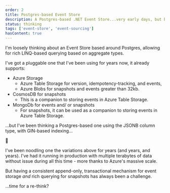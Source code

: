 ```yaml
---
order: 2
title: Postgres-based Event Store
description: A Postgres-based .NET Event Store...very early days, but built on a solid foundation.
status: thinking
tags: ['event-store', 'event-sourcing']
hasContent: true
---
```


I'm loosely thinking about an Event Store based around Postgres, allowing for rich LINQ-based querying based on aggregate types.

I've got a pluggable one that I've been using for years now, it already supports:

- Azure Storage
  - Azure Table Storage for version, idempotency-tracking, and events,
  - Azure Blobs for snapshots and events greater than 32kb.
- CosmosDB for snapshots
  - This is a companion to storing events in Azure Table Storage.
- MongoDb for events and/ or snapshots
  - For snapshots, it can be used as a companion to storing events in Azure Table Storage.

...but I've been thinking a Postgres-based one using the JSONB column type, with GIN-based indexing...

<span class='text-6xl'>
  🤔
</span>

I've been noodling one the variations above for years (and years, and years). I've had it running in production with multiple terabytes of data without issue during all this time - more thanks to Azure's massive scale.

But having a consistent append-only, transactional mechanism for event storage _and_ rich querying for snapshots has always been a challenge.

...time for a re-think?

